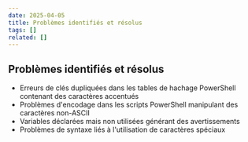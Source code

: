 ```yaml
---
date: 2025-04-05
title: Problèmes identifiés et résolus
tags: []
related: []
---
```


## Problèmes identifiés et résolus
- Erreurs de clés dupliquées dans les tables de hachage PowerShell contenant des caractères accentués
- Problèmes d'encodage dans les scripts PowerShell manipulant des caractères non-ASCII
- Variables déclarées mais non utilisées générant des avertissements
- Problèmes de syntaxe liés à l'utilisation de caractères spéciaux

#
